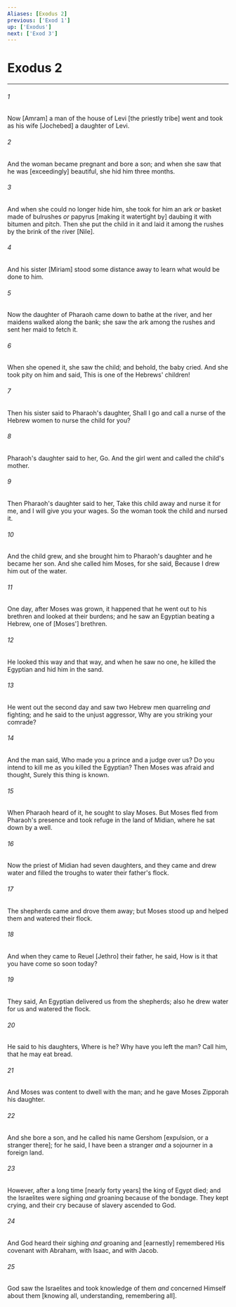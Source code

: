 ```yaml
---
Aliases: [Exodus 2]
previous: ['Exod 1']
up: ['Exodus']
next: ['Exod 3']
---
```

# Exodus 2

***














###### 1 






Now [Amram] a man of the house of Levi [the priestly tribe] went and took as his wife [Jochebed] a daughter of Levi. 













###### 2 






And the woman became pregnant and bore a son; and when she saw that he was [exceedingly] beautiful, she hid him three months. 













###### 3 






And when she could no longer hide him, she took for him an ark _or_ basket made of bulrushes _or_ papyrus [making it watertight by] daubing it with bitumen and pitch. Then she put the child in it and laid it among the rushes by the brink of the river [Nile]. 













###### 4 






And his sister [Miriam] stood some distance away to learn what would be done to him. 













###### 5 






Now the daughter of Pharaoh came down to bathe at the river, and her maidens walked along the bank; she saw the ark among the rushes and sent her maid to fetch it. 













###### 6 






When she opened it, she saw the child; and behold, the baby cried. And she took pity on him and said, This is one of the Hebrews' children! 













###### 7 






Then his sister said to Pharaoh's daughter, Shall I go and call a nurse of the Hebrew women to nurse the child for you? 













###### 8 






Pharaoh's daughter said to her, Go. And the girl went and called the child's mother. 













###### 9 






Then Pharaoh's daughter said to her, Take this child away and nurse it for me, and I will give you your wages. So the woman took the child and nursed it. 













###### 10 






And the child grew, and she brought him to Pharaoh's daughter and he became her son. And she called him Moses, for she said, Because I drew him out of the water. 













###### 11 






One day, after Moses was grown, it happened that he went out to his brethren and looked at their burdens; and he saw an Egyptian beating a Hebrew, one of [Moses'] brethren. 













###### 12 






He looked this way and that way, and when he saw no one, he killed the Egyptian and hid him in the sand. 













###### 13 






He went out the second day and saw two Hebrew men quarreling _and_ fighting; and he said to the unjust aggressor, Why are you striking your comrade? 













###### 14 






And the man said, Who made you a prince and a judge over us? Do you intend to kill me as you killed the Egyptian? Then Moses was afraid and thought, Surely this thing is known. 













###### 15 






When Pharaoh heard of it, he sought to slay Moses. But Moses fled from Pharaoh's presence and took refuge in the land of Midian, where he sat down by a well. 













###### 16 






Now the priest of Midian had seven daughters, and they came and drew water and filled the troughs to water their father's flock. 













###### 17 






The shepherds came and drove them away; but Moses stood up and helped them and watered their flock. 













###### 18 






And when they came to Reuel [Jethro] their father, he said, How is it that you have come so soon today? 













###### 19 






They said, An Egyptian delivered us from the shepherds; also he drew water for us and watered the flock. 













###### 20 






He said to his daughters, Where is he? Why have you left the man? Call him, that he may eat bread. 













###### 21 






And Moses was content to dwell with the man; and he gave Moses Zipporah his daughter. 













###### 22 






And she bore a son, and he called his name Gershom [expulsion, or a stranger there]; for he said, I have been a stranger _and_ a sojourner in a foreign land. 













###### 23 






However, after a long time [nearly forty years] the king of Egypt died; and the Israelites were sighing _and_ groaning because of the bondage. They kept crying, and their cry because of slavery ascended to God. 













###### 24 






And God heard their sighing _and_ groaning and [earnestly] remembered His covenant with Abraham, with Isaac, and with Jacob. 













###### 25 






God saw the Israelites and took knowledge of them _and_ concerned Himself about them [knowing all, understanding, remembering all].
